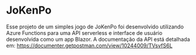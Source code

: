 ﻿# JoKenPo
Esse projeto de um simples jogo de JoKenPo foi desenvolvido utilizando Azure Functions para uma API serverless e interface de usuário desenvolvida como um app Blazor.
A documentação da API está detalhada em: https://documenter.getpostman.com/view/10244009/TVsvfS6L
